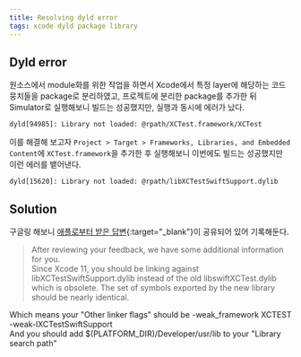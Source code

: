 ```yaml
---
title: Resolving dyld error
tags: xcode dyld package library
---
```


## Dyld error

원소스에서 module화를 위한 작업을 하면서 Xcode에서 특정 layer에 해당하는 코드 뭉치들을 package로 분리하였고, 프로젝트에 분리한 package를 추가한 뒤 Simulator로 실행해보니 빌드는 성공했지만, 실행과 동시에 에러가 났다.

```
dyld[94985]: Library not loaded: @rpath/XCTest.framework/XCTest
``` 


이를 해결해 보고자 `Project > Target > Frameworks, Libraries, and Embedded Content`에 `XCTest.framework`을 추가한 후 실행해보니 이번에도 빌드는 성공했지만 이런 에러를 뱉어낸다.

```
dyld[15620]: Library not loaded: @rpath/libXCTestSwiftSupport.dylib
```

## Solution

구글링 해보니 [애플로부터 받은 답변](https://github.com/CocoaPods/CocoaPods/issues/9165#issuecomment-550273696){:target="_blank"}이 공유되어 있어 기록해둔다.

> After reviewing your feedback, we have some additional information for you.\
> Since Xcode 11, you should be linking against libXCTestSwiftSupport.dylib instead of the old libswiftXCTest.dylib which is obsolete. The set of symbols exported by the new library should be nearly identical.

Which means your "Other linker flags" should be -weak_framework XCTEST -weak-lXCTestSwiftSupport\
And you should add $(PLATFORM_DIR)/Developer/usr/lib to your "Library search path"
